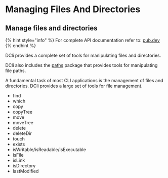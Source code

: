 # Managing Files And Directories

## Manage files and directories

{% hint style="info" %}
For complete API documentation refer to: [pub.dev](https://pub.dev/documentation/dcli/latest/dcli/dcli-library.html)
{% endhint %}

DCli provides a complete set of tools for manipulating files and directories.

DCli also includes the [paths](https://pub.dev/packages/path) package that provides tools for manipulating file paths.



A fundamental task of most CLI applications is the management of files and directories. DCli provides a large set of tools for file management.

* find
* which
* copy
* copyTree
* move
* moveTree
* delete
* deleteDir
* touch
* exists
* isWritable/isReadable/isExecutable
* isFile
* isLink
* isDirectory
* lastModified

